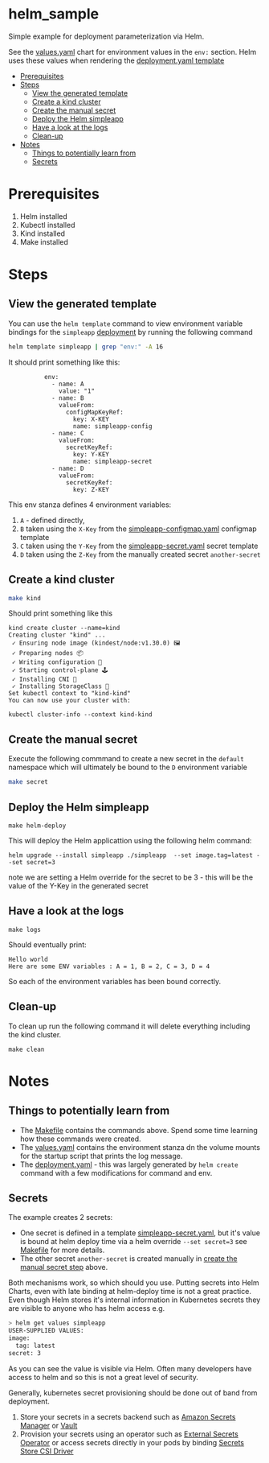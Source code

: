 # helm_sample  <!-- omit from toc -->
Simple example for deployment parameterization via Helm.

See the [values.yaml](/simpleapp/values.yaml) chart for environment values in the `env:` section.
Helm uses these values when rendering the [deployment.yaml template](/simpleapp/templates/deployment.yaml)

- [Prerequisites](#prerequisites)
- [Steps](#steps)
  - [View the generated template](#view-the-generated-template)
  - [Create a kind cluster](#create-a-kind-cluster)
  - [Create the manual secret](#create-the-manual-secret)
  - [Deploy the Helm simpleapp](#deploy-the-helm-simpleapp)
  - [Have a look at the logs](#have-a-look-at-the-logs)
  - [Clean-up](#clean-up)
- [Notes](#notes)
  - [Things to potentially learn from](#things-to-potentially-learn-from)
  - [Secrets](#secrets)


# Prerequisites

1. Helm installed
2. Kubectl installed
3. Kind installed
4. Make installed


# Steps

## View the generated template

You can use the `helm template` command to view environment variable bindings for the `simpleapp` [deployment](/simpleapp/templates/deployment.yaml)
by running the following command

```bash
helm template simpleapp | grep "env:" -A 16
```

It should print something like this:

```
          env:
            - name: A
              value: "1"
            - name: B
              valueFrom:
                configMapKeyRef:
                  key: X-KEY
                  name: simpleapp-config
            - name: C
              valueFrom:
                secretKeyRef:
                  key: Y-KEY
                  name: simpleapp-secret
            - name: D
              valueFrom:
                secretKeyRef:
                  key: Z-KEY
```

This env stanza defines 4 environment variables:

1. `A` - defined directly, 
2. `B` taken using the `X-Key` from the [simpleapp-configmap.yaml](/simpleapp/templates/simpleapp-configmap.yaml) configmap template 
3. `C` taken using the `Y-Key` from the [simpleapp-secret.yaml](/simpleapp/templates/simpleapp-secret.yaml) secret template
4. `D` taken using the `Z-Key` from the manually created secret `another-secret`

## Create a kind cluster

```bash
make kind
```

Should print something like this
```
kind create cluster --name=kind
Creating cluster "kind" ...
 ✓ Ensuring node image (kindest/node:v1.30.0) 🖼
 ✓ Preparing nodes 📦
 ✓ Writing configuration 📜
 ✓ Starting control-plane 🕹️
 ✓ Installing CNI 🔌
 ✓ Installing StorageClass 💾
Set kubectl context to "kind-kind"
You can now use your cluster with:

kubectl cluster-info --context kind-kind

```

## Create the manual secret

Execute the following commmand to create a new secret in the `default` namespace which will ultimately be bound to the `D` environment variable 

```bash
make secret
```

##  Deploy the Helm simpleapp

```
make helm-deploy
```

This will deploy the Helm applicattion using the following helm command:

```
helm upgrade --install simpleapp ./simpleapp  --set image.tag=latest --set secret=3
```
note we are setting a Helm override for the secret to be 3 - this will be the value of the Y-Key in the generated secret

## Have a look at the logs

``` 
make logs
```

Should eventually print:

```
Hello world
Here are some ENV variables : A = 1, B = 2, C = 3, D = 4
```

So each of the environment variables has been bound correctly. 

## Clean-up

To clean up run the following command it will delete everything including the kind cluster.

```
make clean
```

# Notes


## Things to potentially learn from

- The [Makefile](/Makefile) contains the commands above. Spend some time learning how these commands were created. 
- The [values.yaml](/simpleapp/values.yaml) contains the environment stanza dn the volume mounts for the startup script that prints the log message. 
- The [deployment.yaml](/simpleapp/templates/deployment.yaml) - this was largely generated by `helm create` command with a few modifications for command and env.


## Secrets 

The example creates 2 secrets: 

- One secret is defined in a template [simpleapp-secret.yaml](/simpleapp/templates/simpleapp-secret.yaml), but it's value is bound at helm deploy time
  via a helm override `--set secret=3` see [Makefile](/Makefile) for more details. 
- The other secret `another-secret` is created manually in [create the manual secret step](#create-the-manual-secret) above. 

Both mechanisms work, so which should you use. Putting secrets into Helm Charts, even with late binding at helm-deploy time is not a great practice. 
Even though Helm stores it's internal information in Kubernetes secrets they are visible to anyone who has helm access e.g.

```bash
> helm get values simpleapp
USER-SUPPLIED VALUES:
image:
  tag: latest
secret: 3
```

As you can see the value is visible via Helm. Often many developers have access to helm and so this is not a great level of security. 

Generally, kubernetes secret provisioning should be done out of band from deployment. 

1. Store your secrets in a secrets backend such as
[Amazon Secrets Manager](https://docs.aws.amazon.com/secretsmanager/latest/userguide/intro.html) or [Vault](https://www.vaultproject.io/)
2. Provision your secrets using an operator such as [External Secrets Operator](https://external-secrets.io/latest/) or access secrets directly in your pods by binding [Secrets Store CSI Driver](https://secrets-store-csi-driver.sigs.k8s.io/)

